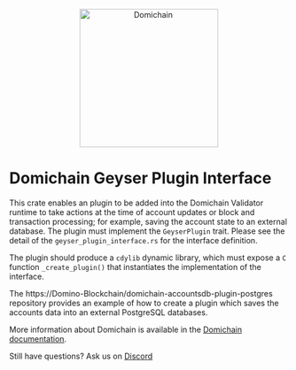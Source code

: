 <p align="center">
  <a href="https://domichain.com">
    <img alt="Domichain" src="https://i.imgur.com/IKyzQ6T.png" width="250" />
  </a>
</p>

# Domichain Geyser Plugin Interface

This crate enables an plugin to be added into the Domichain Validator runtime to
take actions at the time of account updates or block and transaction processing;
for example, saving the account state to an external database. The plugin must
implement the `GeyserPlugin` trait. Please see the detail of the
`geyser_plugin_interface.rs` for the interface definition.

The plugin should produce a `cdylib` dynamic library, which must expose a `C`
function `_create_plugin()` that instantiates the implementation of the
interface.

The https://Domino-Blockchain/domichain-accountsdb-plugin-postgres repository
provides an example of how to create a plugin which saves the accounts data into
an external PostgreSQL databases.

More information about Domichain is available in the [Domichain documentation](https://docs.domichain.com/).

Still have questions?  Ask us on [Discord](https://discordapp.com/invite/pquxPsq)
